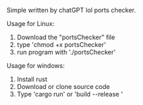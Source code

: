Simple written by chatGPT lol ports checker.


Usage for Linux:
1. Download the "portsChecker" file
2. type 'chmod +x portsChecker'
3. run program with './portsChecker'


Usage for windows:
1. Install rust
2. Download or clone source code
3. Type 'cargo run' or 'build --release '
